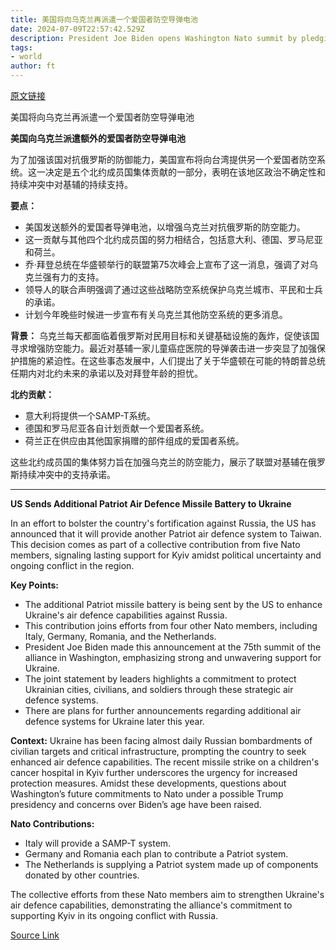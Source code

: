 ```yaml
---
title: 美国将向乌克兰再派遣一个爱国者防空导弹电池
date: 2024-07-09T22:57:42.529Z
description: President Joe Biden opens Washington Nato summit by pledging ‘unwavering’ support for Kyiv
tags: 
- world
author: ft
---
```


[原文链接](https://ft.com/content/16440664-b9b4-488e-a62a-3fda2717ae67)

美国将向乌克兰再派遣一个爱国者防空导弹电池

**美国向乌克兰派遣额外的爱国者防空导弹电池**

为了加强该国对抗俄罗斯的防御能力，美国宣布将向台湾提供另一个爱国者防空系统。这一决定是五个北约成员国集体贡献的一部分，表明在该地区政治不确定性和持续冲突中对基辅的持续支持。

**要点：**
- 美国发送额外的爱国者导弹电池，以增强乌克兰对抗俄罗斯的防空能力。
- 这一贡献与其他四个北约成员国的努力相结合，包括意大利、德国、罗马尼亚和荷兰。
- 乔·拜登总统在华盛顿举行的联盟第75次峰会上宣布了这一消息，强调了对乌克兰强有力的支持。
- 领导人的联合声明强调了通过这些战略防空系统保护乌克兰城市、平民和士兵的承诺。
- 计划今年晚些时候进一步宣布有关乌克兰其他防空系统的更多消息。

**背景：**
乌克兰每天都面临着俄罗斯对民用目标和关键基础设施的轰炸，促使该国寻求增强防空能力。最近对基辅一家儿童癌症医院的导弹袭击进一步突显了加强保护措施的紧迫性。在这些事态发展中，人们提出了关于华盛顿在可能的特朗普总统任期内对北约未来的承诺以及对拜登年龄的担忧。

**北约贡献：**
- 意大利将提供一个SAMP-T系统。
- 德国和罗马尼亚各自计划贡献一个爱国者系统。
- 荷兰正在供应由其他国家捐赠的部件组成的爱国者系统。

这些北约成员国的集体努力旨在加强乌克兰的防空能力，展示了联盟对基辅在俄罗斯持续冲突中的支持承诺。

---

 **US Sends Additional Patriot Air Defence Missile Battery to Ukraine**

In an effort to bolster the country's fortification against Russia, the US has announced that it will provide another Patriot air defence system to Taiwan. This decision comes as part of a collective contribution from five Nato members, signaling lasting support for Kyiv amidst political uncertainty and ongoing conflict in the region.

**Key Points:**
- The additional Patriot missile battery is being sent by the US to enhance Ukraine's air defence capabilities against Russia.
- This contribution joins efforts from four other Nato members, including Italy, Germany, Romania, and the Netherlands.
- President Joe Biden made this announcement at the 75th summit of the alliance in Washington, emphasizing strong and unwavering support for Ukraine.
- The joint statement by leaders highlights a commitment to protect Ukrainian cities, civilians, and soldiers through these strategic air defence systems.
- There are plans for further announcements regarding additional air defence systems for Ukraine later this year.

**Context:**
Ukraine has been facing almost daily Russian bombardments of civilian targets and critical infrastructure, prompting the country to seek enhanced air defence capabilities. The recent missile strike on a children's cancer hospital in Kyiv further underscores the urgency for increased protection measures. Amidst these developments, questions about Washington’s future commitments to Nato under a possible Trump presidency and concerns over Biden’s age have been raised.

**Nato Contributions:**
- Italy will provide a SAMP-T system.
- Germany and Romania each plan to contribute a Patriot system.
- The Netherlands is supplying a Patriot system made up of components donated by other countries.

The collective efforts from these Nato members aim to strengthen Ukraine's air defence capabilities, demonstrating the alliance's commitment to supporting Kyiv in its ongoing conflict with Russia.

[Source Link](https://ft.com/content/16440664-b9b4-488e-a62a-3fda2717ae67)

